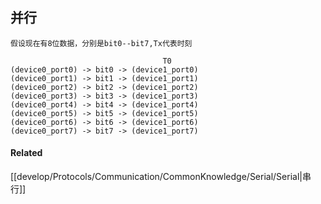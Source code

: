 ## 并行
	假设现在有8位数据，分别是bit0--bit7,Tx代表时刻

                                      T0
	(device0_port0) -> bit0 -> (device1_port0)
    (device0_port1) -> bit1 -> (device1_port1)
    (device0_port2) -> bit2 -> (device1_port2)
    (device0_port3) -> bit3 -> (device1_port3)
    (device0_port4) -> bit4 -> (device1_port4)
    (device0_port5) -> bit5 -> (device1_port5)
    (device0_port6) -> bit6 -> (device1_port6)
    (device0_port7) -> bit7 -> (device1_port7)

#### Related
[[develop/Protocols/Communication/CommonKnowledge/Serial/Serial|串行]]
